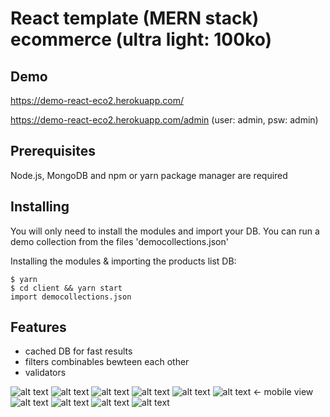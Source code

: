 # React template (MERN stack) ecommerce (ultra light: 100ko)

## Demo

https://demo-react-eco2.herokuapp.com/ 

https://demo-react-eco2.herokuapp.com/admin (user: admin, psw: admin)

## Prerequisites

Node.js, MongoDB and npm or yarn package manager are required

## Installing

You will only need to install the modules and import your DB.
You can run a demo collection from the files 'democollections.json'

Installing the modules & importing the products list DB:

```
$ yarn
$ cd client && yarn start
import democollections.json
```

## Features

- cached DB for fast results
- filters combinables bewteen each other 
- validators

![alt text](http://bit.ly/2PWVl0H)
![alt text](http://bit.ly/2JiynP1)
![alt text](http://bit.ly/2yCFVIb)
![alt text](http://bit.ly/2CFK8O5)
![alt text](http://bit.ly/2RgG9LU)
![alt text](http://bit.ly/2D4mZ9h) <- mobile view
![alt text](http://oi65.tinypic.com/96kifa.jpg)
![alt text](http://oi67.tinypic.com/2nv49k1.jpg)
![alt text](http://oi64.tinypic.com/29gkb4k.jpg)
![alt text](http://oi64.tinypic.com/2w6cg91.jpg)
